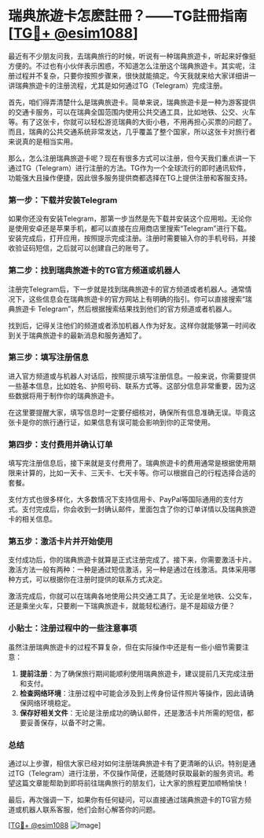 # 瑞典旅遊卡怎麽註冊？——TG註冊指南[[TG💪+ @esim1088](https://t.me/s/esim1088)]

最近有不少朋友问我，去瑞典旅行的时候，听说有一种瑞典旅遊卡，听起来好像挺方便的。不过也有小伙伴表示困惑，不知道怎么注册这个瑞典旅遊卡。其实呢，注册过程并不复杂，只要你按照步骤来，很快就能搞定。今天我就来给大家详细讲一讲瑞典旅遊卡的注册流程，尤其是如何通过TG（Telegram）完成注册。

首先，咱们得弄清楚什么是瑞典旅遊卡。简单来说，瑞典旅遊卡是一种为游客提供的交通卡服务，可以在瑞典全国范围内使用公共交通工具，比如地铁、公交、火车等。有了这张卡，你就可以轻松游览瑞典的大街小巷，不用再担心买票的问题了。而且，瑞典的公共交通系统非常发达，几乎覆盖了整个国家，所以这张卡对旅行者来说真的是相当实用。

那么，怎么注册瑞典旅遊卡呢？现在有很多方式可以注册，但今天我们重点讲一下通过TG（Telegram）进行注册的方法。TG作为一个全球流行的即时通讯软件，功能强大且操作便捷，因此很多服务提供商都选择在TG上提供注册和客服支持。

### 第一步：下载并安装Telegram

如果你还没有安装Telegram，那第一步当然是先下载并安装这个应用啦。无论你是使用安卓还是苹果手机，都可以直接在应用商店里搜索“Telegram”进行下载。安装完成后，打开应用，按照提示完成注册。注册时需要输入你的手机号码，并接收验证码短信，之后就可以创建自己的账号了。

### 第二步：找到瑞典旅遊卡的TG官方频道或机器人

注册完Telegram后，下一步就是找到瑞典旅遊卡的官方频道或者机器人。通常情况下，这些信息会在瑞典旅遊卡的官方网站上有明确的指引。你可以直接搜索“瑞典旅遊卡 Telegram”，然后根据搜索结果找到他们的官方频道或者机器人。

找到后，记得关注他们的频道或者添加机器人作为好友。这样你就能够第一时间收到关于瑞典旅遊卡的最新消息和服务通知了。

### 第三步：填写注册信息

进入官方频道或与机器人对话后，按照提示填写注册信息。一般来说，你需要提供一些基本信息，比如姓名、护照号码、联系方式等。这部分信息非常重要，因为这些数据将用于制作你的瑞典旅遊卡。

在这里要提醒大家，填写信息时一定要仔细核对，确保所有信息准确无误。毕竟这张卡是你的旅行通行证，如果信息有误可能会影响到你的正常使用。

### 第四步：支付费用并确认订单

填写完注册信息后，接下来就是支付费用了。瑞典旅遊卡的费用通常是根据使用期限来计算的，比如一天卡、三天卡、七天卡等。你可以根据自己的行程选择合适的套餐。

支付方式也很多样化，大多数情况下支持信用卡、PayPal等国际通用的支付方式。支付完成后，你会收到一封确认邮件，里面包含了你的订单详情以及瑞典旅遊卡的相关信息。

### 第五步：激活卡片并开始使用

支付成功后，你的瑞典旅遊卡就算是正式注册完成了。接下来，你需要激活卡片。激活方法一般有两种：一种是通过短信激活，另一种是通过在线激活。具体采用哪种方式，可以根据你在注册时提供的联系方式决定。

激活完成后，你就可以在瑞典各地使用公共交通工具了。无论是坐地铁、公交车，还是乘坐火车，只要刷一下瑞典旅遊卡，就能轻松通行。是不是超级方便？

### 小贴士：注册过程中的一些注意事项

虽然注册瑞典旅遊卡的过程不算复杂，但在实际操作中还是有一些小细节需要注意：

1. **提前注册**：为了确保旅行期间能顺利使用瑞典旅遊卡，建议提前几天完成注册和支付。
2. **检查网络环境**：注册过程中可能会涉及到上传身份证件照片等操作，因此请确保网络环境稳定。
3. **保存好相关文件**：无论是注册成功的确认邮件，还是激活卡片所需的短信，都要妥善保存，以备不时之需。

### 总结

通过以上步骤，相信大家已经对如何注册瑞典旅遊卡有了更清晰的认识。特别是通过TG（Telegram）进行注册，不仅操作简便，还能随时获取最新的服务资讯。希望这篇文章能帮助到即将前往瑞典旅行的朋友们，让大家的旅程更加顺畅愉快！

最后，再次强调一下，如果你有任何疑问，可以直接通过瑞典旅遊卡的TG官方频道或机器人联系客服，他们会耐心解答你的问题。

[[TG💪+ @esim1088](https://t.me/s/esim1088) ![Image](https://i.postimg.cc/4NQfJmqS/Snipaste-2025-05-13-00-14-12.png)]